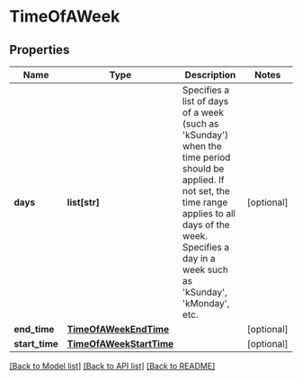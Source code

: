# TimeOfAWeek

## Properties
Name | Type | Description | Notes
------------ | ------------- | ------------- | -------------
**days** | **list[str]** | Specifies a list of days of a week (such as &#39;kSunday&#39;) when the time period should be applied. If not set, the time range applies to all days of the week. Specifies a day in a week such as &#39;kSunday&#39;, &#39;kMonday&#39;, etc. | [optional] 
**end_time** | [**TimeOfAWeekEndTime**](TimeOfAWeekEndTime.md) |  | [optional] 
**start_time** | [**TimeOfAWeekStartTime**](TimeOfAWeekStartTime.md) |  | [optional] 

[[Back to Model list]](../README.md#documentation-for-models) [[Back to API list]](../README.md#documentation-for-api-endpoints) [[Back to README]](../README.md)


